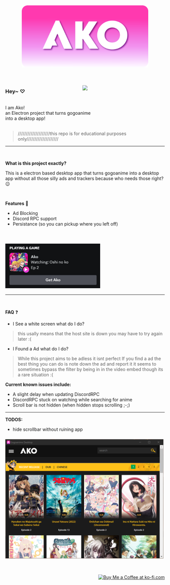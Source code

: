 <h1 align="center"><img src="./imgs/banner.png" width="400"></h1>
<div align="right"> </div>

<p align="center">
&nbsp; 
</p>


<img src="https://media.tenor.com/VeFKHsQDLgkAAAAC/ako-tamaki-smile.gif" align="right" width="260px"/>
<h3>Hey~	♡</h3>
<br>
I am Ako!
<br> 
an Electron project that turns gogoanime
<br> 
into a desktop app!
<br clear="left"/>
&nbsp;

>////////////////////this repo is for educational purposes only////////////////////
---
&nbsp;


**What is this project exactly?**
&nbsp;

This is a electron based desktop app that turns gogoanime into a desktop app 
without all those silly ads and trackers because who needs those right? :wink:

&nbsp;

**Features** :rocket:
&nbsp;

- Ad Blocking
- Discord RPC support
- Persistance (so you can pickup where you left off)
  
&nbsp;

<h3 align="left"><img src="./imgs/RPC_example.PNG" width="300"></h3>


---
&nbsp;

**FAQ** :question:
&nbsp;

- I See a white screen what do I do? 
> this usally means that the host site is down 
> you may have to try again later :(
&nbsp;
- I Found a Ad what do I do?
> While this project aims to be adless it isnt perfect 
> If you find a ad the best thing you can do is note down the ad
> and report it it seems to sometimes bypass the filter by being in 
> in the video embed though its a rare situation :(



**Current known issues include:**

- A slight delay when updating DiscordRPC
- DiscordRPC stuck on watching while searching for anime
- Scroll bar is not hidden (when hidden stops scrolling ;-;)



---

**TODOS:**

- hide scrollbar without ruining app
<h3 align="left"><img src="./imgs/Window.PNG" width="500"></h3>
<p align="center">
&nbsp; 
</p>

<div align="right">
<a href='https://ko-fi.com/zoeebun' target='_blank'><img height='35' style='border:0px;height:46px;' src='https://az743702.vo.msecnd.net/cdn/kofi3.png?v=0' border='0' alt='Buy Me a Coffee at ko-fi.com' />
</div>
